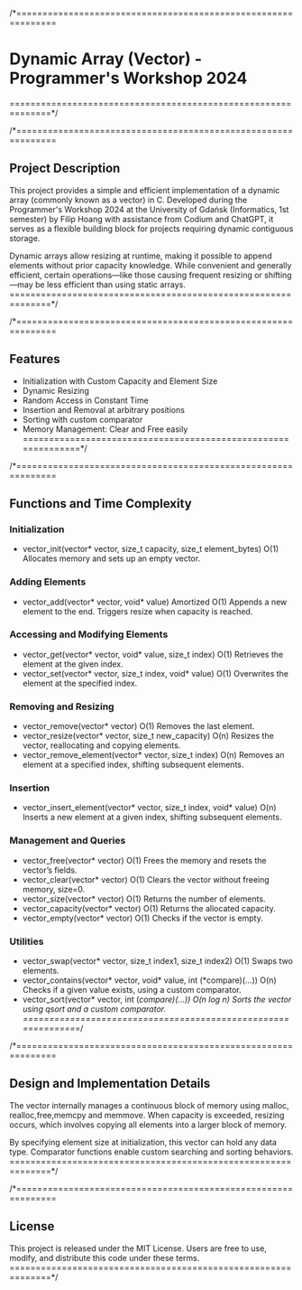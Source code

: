 /*==============================================================
# Dynamic Array (Vector) - Programmer's Workshop 2024
==============================================================*/

/*==============================================================
## Project Description
   This project provides a simple and efficient implementation of 
   a dynamic array (commonly known as a vector) in C. Developed 
   during the Programmer's Workshop 2024 at the University of 
   Gdańsk (Informatics, 1st semester) by Filip Hoang with 
   assistance from Codium and ChatGPT, it serves as a flexible 
   building block for projects requiring dynamic contiguous 
   storage.

   Dynamic arrays allow resizing at runtime, making it possible 
   to append elements without prior capacity knowledge. While 
   convenient and generally efficient, certain operations—like 
   those causing frequent resizing or shifting—may be less 
   efficient than using static arrays.
==============================================================*/

/*==============================================================
## Features
 - Initialization with Custom Capacity and Element Size
 - Dynamic Resizing
 - Random Access in Constant Time
 - Insertion and Removal at arbitrary positions
 - Sorting with custom comparator
 - Memory Management: Clear and Free easily
==============================================================*/

/*==============================================================
## Functions and Time Complexity

### Initialization
 - vector_init(vector* vector, size_t capacity, size_t element_bytes)   O(1)
   Allocates memory and sets up an empty vector.

### Adding Elements
 - vector_add(vector* vector, void* value)                            Amortized O(1)
   Appends a new element to the end. Triggers resize when capacity is reached.

### Accessing and Modifying Elements
 - vector_get(vector* vector, void* value, size_t index)              O(1)
   Retrieves the element at the given index.
 - vector_set(vector* vector, size_t index, void* value)              O(1)
   Overwrites the element at the specified index.

### Removing and Resizing
 - vector_remove(vector* vector)                                       O(1)
   Removes the last element.
 - vector_resize(vector* vector, size_t new_capacity)                  O(n)
   Resizes the vector, reallocating and copying elements.
 - vector_remove_element(vector* vector, size_t index)                 O(n)
   Removes an element at a specified index, shifting subsequent elements.

### Insertion
 - vector_insert_element(vector* vector, size_t index, void* value)    O(n)
   Inserts a new element at a given index, shifting subsequent elements.

### Management and Queries
 - vector_free(vector* vector)                                         O(1)
   Frees the memory and resets the vector’s fields.
 - vector_clear(vector* vector)                                        O(1)
   Clears the vector without freeing memory, size=0.
 - vector_size(vector* vector)                                         O(1)
   Returns the number of elements.
 - vector_capacity(vector* vector)                                     O(1)
   Returns the allocated capacity.
 - vector_empty(vector* vector)                                        O(1)
   Checks if the vector is empty.

### Utilities
 - vector_swap(vector* vector, size_t index1, size_t index2)           O(1)
   Swaps two elements.
 - vector_contains(vector* vector, void* value, int (*compare)(...))   O(n)
   Checks if a given value exists, using a custom comparator.
 - vector_sort(vector* vector, int (*compare)(...))                    O(n log n)
   Sorts the vector using qsort and a custom comparator.
==============================================================*/

/*==============================================================
## Design and Implementation Details
   The vector internally manages a continuous block of memory 
   using malloc, realloc,free,memcpy and memmove. When capacity is exceeded, 
   resizing occurs, which involves copying all elements into 
   a larger block of memory.

   By specifying element size at initialization, this vector 
   can hold any data type. Comparator functions enable custom 
   searching and sorting behaviors.
==============================================================*/

/*==============================================================
## License
   This project is released under the MIT License. Users are free 
   to use, modify, and distribute this code under these terms.
==============================================================*/
